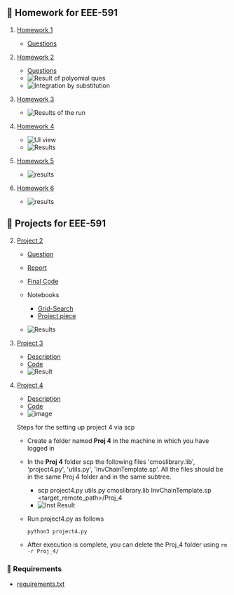 ## :notebook: Homework for EEE-591

1. [Homework 1](./hw1/)
    - [Questions](./hw1/hw1_root.pdf)

2. [Homework 2](./hw2/)
    - [Questions](./hw2/hw2_pi.pdf)
    - ![Result of polyomial ques](./hw2/Poly.png)
    - ![Integration by substitution](./hw2/hw2_pi_substitution.jpeg)

3. [Homework 3](./hw3/)
    - ![Results of the run](./hw3/HW3-results.PNG)

4. [Homework 4](./hw4/)
    - ![UI view](./hw4/UI.png)
    - ![Results](./hw4/Plot.png)

5. [Homework 5](./hw5/)
    - ![results](./hw5/hw5-results.PNG)
6. [Homework 6](./hw6/)
    - ![results](./hw6/hw6.PNG)
## :blue_book: Projects for EEE-591

2. [Project 2](./proj2/)
    - [Question](./proj2/Project_minevsrock.pdf)
    - [Report](./proj2/proj2.pdf)
    - [Final Code](./proj2/proj2.py)
    - Notebooks
      - [Grid-Search](./proj2/Grid_Search.ipynb)
      - [Project piece](./proj2/Project-2.ipynb)
    
    - ![Results](./proj2/Accuracy_to_components.png)

3. [Project 3](./proj3/)
    - [Description](./proj3/DiodeNonlinear_v5c.pdf)
    - [Code](./proj3/proj3.py)
    - ![Result](./proj3/result.png)

4. [Project 4](./proj4/)
    - [Description](./proj4/Project%204.pdf)
    - [Code](./proj4/project4.py)
    - ![image](https://github.com/codlocker/EEE591-Homework/assets/12949012/a5622b80-e331-410b-a5c7-119283cefb9c)


    Steps for the setting up project 4 via scp

    - Create a folder named **Proj 4** in the machine in which you have logged in
    - In the **Proj 4** folder scp the following files 'cmoslibrary.lib', 'project4.py', 'utils.py', 'InvChainTemplate.sp'. All the files should be in the same Proj 4 folder and in the same subtree.
      - scp project4.py utils.py cmoslibrary.lib InvChainTemplate.sp <target_remote_path>/Proj_4
      - ![Inst Result](./proj4_inst.PNG)
    - Run project4.py as follows
        
        ```python3 project4.py```
    - After execution is complete, you can delete the Proj_4 folder using 
        ```rm -r Proj_4/```

### :snake: Requirements

- [requirements.txt](./requirements.txt)
